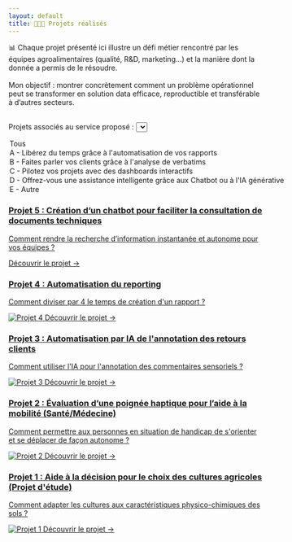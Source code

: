 ```yaml
---
layout: default
title: 👩🏻‍💻 Projets réalisés
---
```


📊 Chaque projet présenté ici illustre un défi métier rencontré par les équipes agroalimentaires (qualité, R&D, marketing…) et la manière dont la donnée a permis de le résoudre.<br><br>
Mon objectif : montrer concrètement comment un problème opérationnel peut se transformer en solution data efficace, reproductible et transférable à d’autres secteurs. <br><br>

<label for="filtreService">Projets associés au service proposé :</label>
<select id="filtreService">
  <option value="all">Tous</option>
  <option value="A">A - Libérez du temps grâce à l'automatisation de vos rapports</option>
  <option value="B">B - Faites parler vos clients grâce à l'analyse de verbatims</option>
  <option value="C">C - Pilotez vos projets avec des dashboards interactifs</option>
  <option value="D">D - Offrez-vous une assistance intelligente grâce aux Chatbot ou à l'IA générative</option>
  <option value="E">E - Autre</option>
</select>

<div class="projets-container">
    <a href="{{ site.baseurl }}/projet5" class="projet" data-service="D">
    <h3 class="projet-titre">Projet 5 : Création d’un chatbot pour faciliter la consultation de documents techniques</h3>
    <p class="projet-description">Comment rendre la recherche d’information instantanée et autonome pour vos équipes ?</p>
    <span class="projet-lien">Découvrir le projet →</span>
    </a>
    <a href="{{ site.baseurl }}/projet4" class="projet" data-service="A">
    <h3 class="projet-titre">Projet 4 : Automatisation du reporting</h3>
    <p class="projet-description">Comment diviser par 4 le temps de création d'un rapport ?</p>
    <img src="{{ site.baseurl }}/assets/images/projet4.png" alt="Projet 4" class="projet-image">
    <span class="projet-lien">Découvrir le projet →</span>
    </a>
    <a href="{{ site.baseurl }}/projet3" class="projet" data-service="B">
    <h3 class="projet-titre">Projet 3 : Automatisation par IA de l'annotation des retours clients</h3>
    <p class="projet-description">Comment utiliser l'IA pour l'annotation des commentaires sensoriels ?</p>
    <img src="{{ site.baseurl }}/assets/images/projet3.png" alt="Projet 3" class="projet-image">
    <span class="projet-lien">Découvrir le projet →</span>
    </a>
    <a href="{{ site.baseurl }}/projet2" class="projet" data-service="E">
    <h3 class="projet-titre">Projet 2 : Évaluation d’une poignée haptique pour l’aide à la mobilité (Santé/Médecine)</h3>
    <p class="projet-description">Comment permettre aux personnes en situation de handicap de s'orienter et se déplacer de façon autonome ?</p>
    <img src="{{ site.baseurl }}/assets/images/projet2.png" alt="Projet 2" class="projet-image">
    <span class="projet-lien">Découvrir le projet →</span>
    </a>
    <a href="{{ site.baseurl }}/projet1" class="projet" data-service="E">
    <h3 class="projet-titre">Projet 1 : Aide à la décision pour le choix des cultures agricoles (Projet d'étude)</h3>
    <p class="projet-description">Comment adapter les cultures aux caractéristiques physico-chimiques des sols ?</p>
    <img src="{{ site.baseurl }}/assets/images/projet1.png" alt="Projet 1" class="projet-image">
    <span class="projet-lien">Découvrir le projet →</span>
    </a>
    
</div>

<script>
  const selectFiltre = document.getElementById("filtreService");
  const projets = document.querySelectorAll(".projet");

  selectFiltre.addEventListener("change", function() {
    const serviceChoisi = this.value;

    projets.forEach(projet => {
      if (serviceChoisi === "all" || projet.dataset.service === serviceChoisi) {
        projet.style.display = "block";
      } else {
        projet.style.display = "none";
      }
    });
  });
</script>